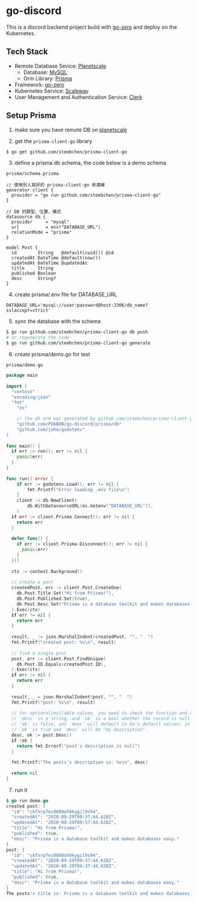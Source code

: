 # go-discord

This is a discord backend project build with [go-zero](https://github.com/zeromicro/go-zero) and deploy on the Kubernetes.

## Tech Stack

- Remote Database Sevice: [Planetscale](https://app.planetscale.com)
  - Database: [MySQL](https://www.mysql.com)
  - Orm Library: [Prisma](https://www.prisma.io)
- Framework: [go-zero](https://github.com/zeromicro/go-zero)
- Kubernetes Service: [Scaleway](https://www.scaleway.com/en/)
- User Management and Authentication Service: [Clerk](https://clerk.com)

## Setup Prisma

1. make sure you have remote DB on [planetscale](https://app.planetscale.com)

2. get the `prisma-client-go` library

```bash
$ go get github.com/steebchen/prisma-client-go
```

3. define a prisma db schema, the code below is a demo schema

`prisma/schema.prisma`
```prisma
// 使用別人寫好的 prisma-client-go 來連線
generator client {
  provider = "go run github.com/steebchen/prisma-client-go"
}

// DB 的類型、位置、模式
datasource db {
  provider     = "mysql"
  url          = env("DATABASE_URL")
  relationMode = "prisma"
}

model Post {
  id        String   @default(cuid()) @id
  createdAt DateTime @default(now())
  updatedAt DateTime @updatedAt
  title     String
  published Boolean
  desc      String?
}
```

4. create prisma/.env file for DATABASE_URL

```
DATABASE_URL='mysql://user:password@host:3306/db_name?sslaccept=strict'
```

5. sync the database with the schema

```bash
$ go run github.com/steebchen/prisma-client-go db push
# or regenerate the code
$ go run github.com/steebchen/prisma-client-go generate
```

6. create prisma/demo.go for test

`prisma/demo.go`
```go
package main
 
import (
  "context"
  "encoding/json"
  "fmt"
	"os"

	// the db orm was generated by github.com/steebchen/prisma-client-go
	"github.com/POABOB/go-discord/prisma/db"
	"github.com/joho/godotenv"
)
 
func main() {
  if err := run(); err != nil {
    panic(err)
  }
}
 
func run() error {
	if err := godotenv.Load(); err != nil {
		fmt.Printf("Error loading .env file\n")
	}
	client := db.NewClient(
		db.WithDatasourceURL(os.Getenv("DATABASE_URL")),
	)
  if err := client.Prisma.Connect(); err != nil {
    return err
  }
 
  defer func() {
    if err := client.Prisma.Disconnect(); err != nil {
      panic(err)
    }
  }()
 
  ctx := context.Background()
 
  // create a post
  createdPost, err := client.Post.CreateOne(
    db.Post.Title.Set("Hi from Prisma!"),
    db.Post.Published.Set(true),
    db.Post.Desc.Set("Prisma is a database toolkit and makes databases easy."),
  ).Exec(ctx)
  if err != nil {
    return err
  }
 
  result, _ := json.MarshalIndent(createdPost, "", "  ")
  fmt.Printf("created post: %s\n", result)
 
  // find a single post
  post, err := client.Post.FindUnique(
    db.Post.ID.Equals(createdPost.ID),
  ).Exec(ctx)
  if err != nil {
    return err
  }
 
  result, _ = json.MarshalIndent(post, "", "  ")
  fmt.Printf("post: %s\n", result)
 
  // for optional/nullable values, you need to check the function and create two return values
  // `desc` is a string, and `ok` is a bool whether the record is null or not. If it's null,
  // `ok` is false, and `desc` will default to Go's default values; in this case an empty string (""). Otherwise,
  // `ok` is true and `desc` will be "my description".
  desc, ok := post.Desc()
  if !ok {
    return fmt.Errorf("post's description is null")
  }
 
  fmt.Printf("The posts's description is: %s\n", desc)
 
  return nil
}
```

7. run it

```go
$ go run demo.go
created post: {
  "id": "ckfnrp7ec0000oh9kygil9s94",
  "createdAt": "2020-09-29T09:37:44.628Z",
  "updatedAt": "2020-09-29T09:37:44.628Z",
  "title": "Hi from Prisma!",
  "published": true,
  "desc": "Prisma is a database toolkit and makes databases easy."
}
post: {
  "id": "ckfnrp7ec0000oh9kygil9s94",
  "createdAt": "2020-09-29T09:37:44.628Z",
  "updatedAt": "2020-09-29T09:37:44.628Z",
  "title": "Hi from Prisma!",
  "published": true,
  "desc": "Prisma is a database toolkit and makes databases easy."
}
The posts's title is: Prisma is a database toolkit and makes databases easy.
```